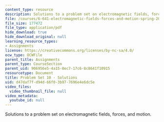 ```yaml
---
content_type: resource
description: Solutions to a problem set on electromagnetic fields, forces, and motion.
file: /courses/6-641-electromagnetic-fields-forces-and-motion-spring-2005/d47daf7fd94d66f03b977696e4e6dc5e_05_ps10_sol.pdf
file_size: 177472
file_type: application/pdf
hide_download: true
hide_download_original: null
learning_resource_types:
- Assignments
license: https://creativecommons.org/licenses/by-nc-sa/4.0/
ocw_type: OCWFile
parent_title: Assignments
parent_type: CourseSection
parent_uid: 906956e5-4a15-8ec7-17c6-8c8641f10915
resourcetype: Document
title: Problem Set 10 - Solutions
uid: d47daf7f-d94d-66f0-3b97-7696e4e6dc5e
video_files:
  video_thumbnail_file: null
video_metadata:
  youtube_id: null
---
```

Solutions to a problem set on electromagnetic fields, forces, and motion.